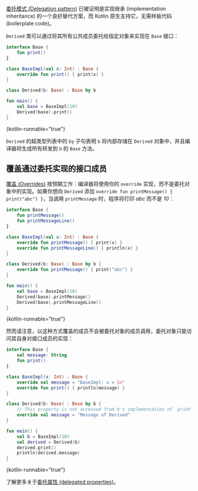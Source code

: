 [//]: # (title: 委托)

[委托模式 (Delegation pattern)](https://en.wikipedia.org/wiki/Delegation_pattern) 已被证明是实现继承 (implementation inheritance) 的一个良好替代方案，而 Kotlin 原生支持它，无需样板代码 (boilerplate code)。

`Derived` 类可以通过将其所有公共成员委托给指定对象来实现在 `Base` 接口：

```kotlin
interface Base {
    fun print()
}

class BaseImpl(val x: Int) : Base {
    override fun print() { print(x) }
}

class Derived(b: Base) : Base by b

fun main() {
    val base = BaseImpl(10)
    Derived(base).print()
}
```
{kotlin-runnable="true"}

`Derived` 的超类型列表中的 `by` 子句表明 `b` 将内部存储在 `Derived` 对象中，并且编译器将生成所有转发到 `b` 的 `Base` 方法。

## 覆盖通过委托实现的接口成员

[覆盖 (Overrides)](inheritance.md#overriding-methods) 按预期工作：编译器将使用你的 `override` 实现，而不是委托对象中的实现。如果你想向 `Derived` 添加 `override fun printMessage() { print("abc") }`，当调用 `printMessage` 时，程序将打印 *abc* 而不是 *10*：

```kotlin
interface Base {
    fun printMessage()
    fun printMessageLine()
}

class BaseImpl(val x: Int) : Base {
    override fun printMessage() { print(x) }
    override fun printMessageLine() { println(x) }
}

class Derived(b: Base) : Base by b {
    override fun printMessage() { print("abc") }
}

fun main() {
    val base = BaseImpl(10)
    Derived(base).printMessage()
    Derived(base).printMessageLine()
}
```
{kotlin-runnable="true"}

然而请注意，以这种方式覆盖的成员不会被委托对象的成员调用，委托对象只能访问其自身对接口成员的实现：

```kotlin
interface Base {
    val message: String
    fun print()
}

class BaseImpl(x: Int) : Base {
    override val message = "BaseImpl: x = $x"
    override fun print() { println(message) }
}

class Derived(b: Base) : Base by b {
    // This property is not accessed from b's implementation of `print`
    override val message = "Message of Derived"
}

fun main() {
    val b = BaseImpl(10)
    val derived = Derived(b)
    derived.print()
    println(derived.message)
}
```
{kotlin-runnable="true"}

了解更多关于[委托属性 (delegated properties)](delegated-properties.md)。
